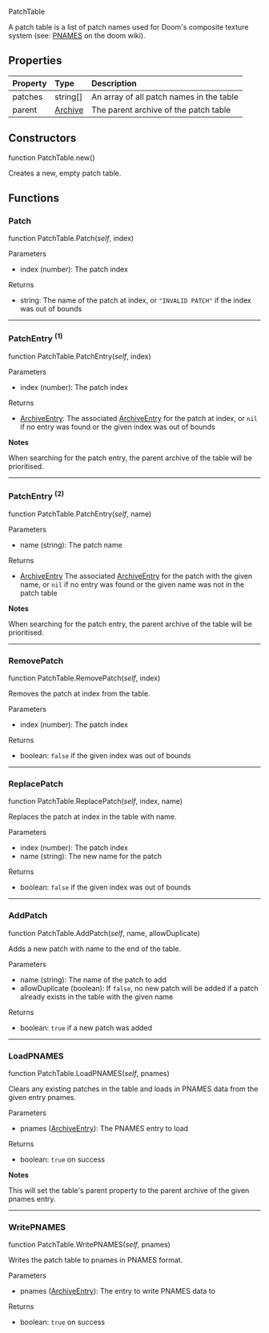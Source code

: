 <article-head>PatchTable</article-head>

A patch table is a list of patch names used for Doom's composite texture system (see: [PNAMES](https://doomwiki.org/wiki/PNAMES) on the doom wiki).

## Properties

| Property | Type | Description |
|:---------|:-----|:------------|
<prop class="ro">patches</prop> | <type>string[]</type> | An array of all patch names in the table
<prop class="rw">parent</prop> | <type>[Archive](../Archive/Archive.md)</type> | The parent archive of the patch table

## Constructors

<fdef>function <type>PatchTable</type>.<func>new</func>()</fdef>

Creates a new, empty patch table.

## Functions

### Patch

<fdef>function <type>PatchTable</type>.<func>Patch</func>(<arg>*self*</arg>, <arg>index</arg>)</fdef>

<listhead>Parameters</listhead>

* <arg>index</arg> (<type>number</type>): The patch index

<listhead>Returns</listhead>

* <type>string</type>: The name of the patch at <arg>index</arg>, or `"INVALID PATCH"` if the index was out of bounds

---
### PatchEntry <sup>(1)</sup>

<fdef>function <type>PatchTable</type>.<func>PatchEntry</func>(<arg>*self*</arg>, <arg>index</arg>)</fdef>

<listhead>Parameters</listhead>

* <arg>index</arg> (<type>number</type>): The patch index

<listhead>Returns</listhead>

* <type>[ArchiveEntry](../Archive/ArchiveEntry.md)</type>: The associated <type>[ArchiveEntry](../Archive/ArchiveEntry.md)</type> for the patch at <arg>index</arg>, or `nil` if no entry was found or the given index was out of bounds

**Notes**

When searching for the patch entry, the <prop>parent</prop> archive of the table will be prioritised.

---
### PatchEntry <sup>(2)</sup>

<fdef>function <type>PatchTable</type>.<func>PatchEntry</func>(<arg>*self*</arg>, <arg>name</arg>)</fdef>

<listhead>Parameters</listhead>

* <arg>name</arg> (<type>string</type>): The patch name

<listhead>Returns</listhead>

* <type>[ArchiveEntry](../Archive/ArchiveEntry.md)</type> The associated <type>[ArchiveEntry](../Archive/ArchiveEntry.md)</type> for the patch with the given <arg>name</arg>, or `nil` if no entry was found or the given name was not in the patch table

**Notes**

When searching for the patch entry, the <prop>parent</prop> archive of the table will be prioritised.

---
### RemovePatch

<fdef>function <type>PatchTable</type>.<func>RemovePatch</func>(<arg>*self*</arg>, <arg>index</arg>)</fdef>

Removes the patch at <arg>index</arg> from the table.

<listhead>Parameters</listhead>

* <arg>index</arg> (<type>number</type>): The patch index

<listhead>Returns</listhead>

* <type>boolean</type>: `false` if the given index was out of bounds

---
### ReplacePatch

<fdef>function <type>PatchTable</type>.<func>ReplacePatch</func>(<arg>*self*</arg>, <arg>index</arg>, <arg>name</arg>)</fdef>

Replaces the patch at <arg>index</arg> in the table with <arg>name</arg>.

<listhead>Parameters</listhead>

* <arg>index</arg> (<type>number</type>): The patch index
* <arg>name</arg> (<type>string</type>): The new name for the patch

<listhead>Returns</listhead>

* <type>boolean</type>: `false` if the given index was out of bounds

---
### AddPatch

<fdef>function <type>PatchTable</type>.<func>AddPatch</func>(<arg>*self*</arg>, <arg>name</arg>, <arg>allowDuplicate</arg>)</fdef>

Adds a new patch with <arg>name</arg> to the end of the table. 

<listhead>Parameters</listhead>

* <arg>name</arg> (<type>string</type>): The name of the patch to add
* <arg>allowDuplicate</arg> (<type>boolean</type>): If `false`, no new patch will be added if a patch already exists in the table with the given name

<listhead>Returns</listhead>

* <type>boolean</type>: `true` if a new patch was added

---
### LoadPNAMES

<fdef>function <type>PatchTable</type>.<func>LoadPNAMES</func>(<arg>*self*</arg>, <arg>pnames</arg>)</fdef>

Clears any existing patches in the table and loads in PNAMES data from the given entry <arg>pnames</arg>.

<listhead>Parameters</listhead>

* <arg>pnames</arg> (<type>[ArchiveEntry](../Archive/ArchiveEntry.md)</type>): The PNAMES entry to load

<listhead>Returns</listhead>

* <type>boolean</type>: `true` on success

**Notes**

This will set the table's <prop>parent</prop> property to the parent archive of the given <arg>pnames</arg> entry.

---
### WritePNAMES

<fdef>function <type>PatchTable</type>.<func>WritePNAMES</func>(<arg>*self*</arg>, <arg>pnames</arg>)</fdef>

Writes the patch table to <arg>pnames</arg> in PNAMES format.

<listhead>Parameters</listhead>

* <arg>pnames</arg> (<type>[ArchiveEntry](../Archive/ArchiveEntry.md)</type>): The entry to write PNAMES data to

<listhead>Returns</listhead>

* <type>boolean</type>: `true` on success
